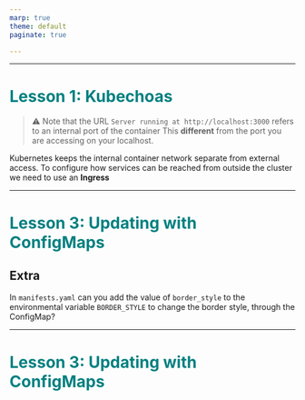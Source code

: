 ```yaml
---
marp: true
theme: default
paginate: true

---
```

<style>
section {
  background: white;
  color: black
}
h1 {color: teal}

.centered-image {
    display: block;
    margin-left: auto;
    margin-right: auto;
}
</style>

---
# Lesson 1: Kubechoas

> :warning: Note that the URL `Server running at http://localhost:3000` refers to an internal port of the container
> This **different** from the port you are accessing on your localhost.
>
Kubernetes keeps the internal container network separate from external access. To configure how services can be reached from outside the cluster we need to use an **Ingress**

---
# Lesson 3: Updating with ConfigMaps
## Extra
In `manifests.yaml` can you add the value of `border_style` to the environmental variable `BORDER_STYLE` to change the border style, through the ConfigMap?

---
# Lesson 3: Updating with ConfigMaps
